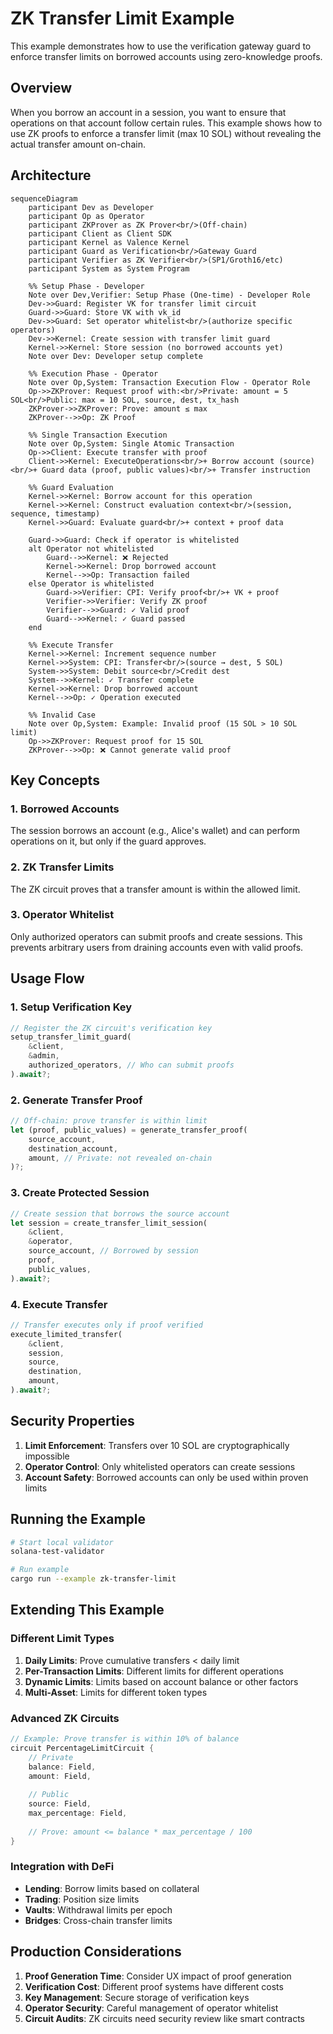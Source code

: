 # ZK Transfer Limit Example

This example demonstrates how to use the verification gateway guard to enforce transfer limits on borrowed accounts using zero-knowledge proofs.

## Overview

When you borrow an account in a session, you want to ensure that operations on that account follow certain rules. This example shows how to use ZK proofs to enforce a transfer limit (max 10 SOL) without revealing the actual transfer amount on-chain.

## Architecture

```mermaid
sequenceDiagram
    participant Dev as Developer
    participant Op as Operator
    participant ZKProver as ZK Prover<br/>(Off-chain)
    participant Client as Client SDK
    participant Kernel as Valence Kernel
    participant Guard as Verification<br/>Gateway Guard
    participant Verifier as ZK Verifier<br/>(SP1/Groth16/etc)
    participant System as System Program

    %% Setup Phase - Developer
    Note over Dev,Verifier: Setup Phase (One-time) - Developer Role
    Dev->>Guard: Register VK for transfer limit circuit
    Guard->>Guard: Store VK with vk_id
    Dev->>Guard: Set operator whitelist<br/>(authorize specific operators)
    Dev->>Kernel: Create session with transfer limit guard
    Kernel->>Kernel: Store session (no borrowed accounts yet)
    Note over Dev: Developer setup complete

    %% Execution Phase - Operator
    Note over Op,System: Transaction Execution Flow - Operator Role
    Op->>ZKProver: Request proof with:<br/>Private: amount = 5 SOL<br/>Public: max = 10 SOL, source, dest, tx_hash
    ZKProver->>ZKProver: Prove: amount ≤ max
    ZKProver-->>Op: ZK Proof

    %% Single Transaction Execution
    Note over Op,System: Single Atomic Transaction
    Op->>Client: Execute transfer with proof
    Client->>Kernel: ExecuteOperations<br/>+ Borrow account (source)<br/>+ Guard data (proof, public values)<br/>+ Transfer instruction
    
    %% Guard Evaluation
    Kernel->>Kernel: Borrow account for this operation
    Kernel->>Kernel: Construct evaluation context<br/>(session, sequence, timestamp)
    Kernel->>Guard: Evaluate guard<br/>+ context + proof data
    
    Guard->>Guard: Check if operator is whitelisted
    alt Operator not whitelisted
        Guard-->>Kernel: ❌ Rejected
        Kernel->>Kernel: Drop borrowed account
        Kernel-->>Op: Transaction failed
    else Operator is whitelisted
        Guard->>Verifier: CPI: Verify proof<br/>+ VK + proof
        Verifier->>Verifier: Verify ZK proof
        Verifier-->>Guard: ✓ Valid proof
        Guard-->>Kernel: ✓ Guard passed
    end

    %% Execute Transfer
    Kernel->>Kernel: Increment sequence number
    Kernel->>System: CPI: Transfer<br/>(source → dest, 5 SOL)
    System->>System: Debit source<br/>Credit dest
    System-->>Kernel: ✓ Transfer complete
    Kernel->>Kernel: Drop borrowed account
    Kernel-->>Op: ✓ Operation executed

    %% Invalid Case
    Note over Op,System: Example: Invalid proof (15 SOL > 10 SOL limit)
    Op->>ZKProver: Request proof for 15 SOL
    ZKProver-->>Op: ❌ Cannot generate valid proof
```

## Key Concepts

### 1. Borrowed Accounts
The session borrows an account (e.g., Alice's wallet) and can perform operations on it, but only if the guard approves.

### 2. ZK Transfer Limits
The ZK circuit proves that a transfer amount is within the allowed limit.

### 3. Operator Whitelist
Only authorized operators can submit proofs and create sessions. This prevents arbitrary users from draining accounts even with valid proofs.

## Usage Flow

### 1. Setup Verification Key

```rust
// Register the ZK circuit's verification key
setup_transfer_limit_guard(
    &client,
    &admin,
    authorized_operators, // Who can submit proofs
).await?;
```

### 2. Generate Transfer Proof

```rust
// Off-chain: prove transfer is within limit
let (proof, public_values) = generate_transfer_proof(
    source_account,
    destination_account,
    amount, // Private: not revealed on-chain
)?;
```

### 3. Create Protected Session

```rust
// Create session that borrows the source account
let session = create_transfer_limit_session(
    &client,
    &operator,
    source_account, // Borrowed by session
    proof,
    public_values,
).await?;
```

### 4. Execute Transfer

```rust
// Transfer executes only if proof verified
execute_limited_transfer(
    &client,
    session,
    source,
    destination,
    amount,
).await?;
```

## Security Properties

1. **Limit Enforcement**: Transfers over 10 SOL are cryptographically impossible
2. **Operator Control**: Only whitelisted operators can create sessions
3. **Account Safety**: Borrowed accounts can only be used within proven limits

## Running the Example

```bash
# Start local validator
solana-test-validator

# Run example
cargo run --example zk-transfer-limit
```

## Extending This Example

### Different Limit Types

1. **Daily Limits**: Prove cumulative transfers < daily limit
2. **Per-Transaction Limits**: Different limits for different operations
3. **Dynamic Limits**: Limits based on account balance or other factors
4. **Multi-Asset**: Limits for different token types

### Advanced ZK Circuits

```rust
// Example: Prove transfer is within 10% of balance
circuit PercentageLimitCircuit {
    // Private
    balance: Field,
    amount: Field,
    
    // Public
    source: Field,
    max_percentage: Field,
    
    // Prove: amount <= balance * max_percentage / 100
}
```

### Integration with DeFi

- **Lending**: Borrow limits based on collateral
- **Trading**: Position size limits
- **Vaults**: Withdrawal limits per epoch
- **Bridges**: Cross-chain transfer limits

## Production Considerations

1. **Proof Generation Time**: Consider UX impact of proof generation
2. **Verification Cost**: Different proof systems have different costs
3. **Key Management**: Secure storage of verification keys
4. **Operator Security**: Careful management of operator whitelist
5. **Circuit Audits**: ZK circuits need security review like smart contracts